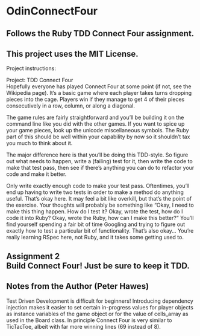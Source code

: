 # OdinConnectFour

Follows the Ruby TDD Connect Four assignment.    
--------------------------------  

This project uses the MIT License.  
--------------------------------  

Project instructions:  

Project: TDD Connect Four  
Hopefully everyone has played Connect Four at some point (if not, see the Wikipedia page). It’s a basic game where each player takes turns dropping pieces into the cage. Players win if they manage to get 4 of their pieces consecutively in a row, column, or along a diagonal.  

The game rules are fairly straightforward and you’ll be building it on the command line like you did with the other games. If you want to spice up your game pieces, look up the unicode miscellaneous symbols. The Ruby part of this should be well within your capability by now so it shouldn’t tax you much to think about it.  

The major difference here is that you’ll be doing this TDD-style. So figure out what needs to happen, write a (failing) test for it, then write the code to make that test pass, then see if there’s anything you can do to refactor your code and make it better.  

Only write exactly enough code to make your test pass. Oftentimes, you’ll end up having to write two tests in order to make a method do anything useful. That’s okay here. It may feel a bit like overkill, but that’s the point of the exercise. Your thoughts will probably be something like “Okay, I need to make this thing happen. How do I test it? Okay, wrote the test, how do I code it into Ruby? Okay, wrote the Ruby, how can I make this better?” You’ll find yourself spending a fair bit of time Googling and trying to figure out exactly how to test a particular bit of functionality. That’s also okay… You’re really learning RSpec here, not Ruby, and it takes some getting used to.  

Assignment 2  
Build Connect Four! Just be sure to keep it TDD.  
---------------------------------------  

Notes from the Author (Peter Hawes)  
---------------------------------------

Test Driven Development is difficult for beginners! Introducing dependency injection makes it easier to set certain in-progress values for player objects as instance variables of the game object or for the value of cells_array as used in the Board class. In principle Connect Four is very similar to TicTacToe, albeit with far more winning lines (69 instead of 8).

